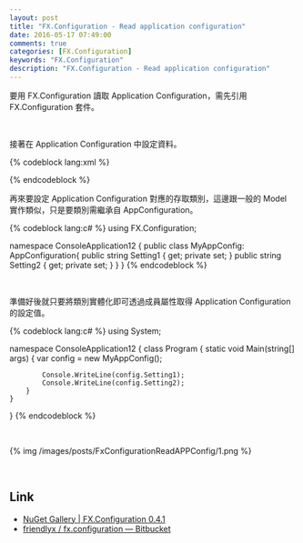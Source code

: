 ```yaml
---
layout: post
title: "FX.Configuration - Read application configuration"
date: 2016-05-17 07:49:00
comments: true
categories: [FX.Configuration]
keywords: "FX.Configuration"
description: "FX.Configuration - Read application configuration"
---
```


要用 FX.Configuration 讀取 Application Configuration，需先引用 FX.Configuration 套件。  

<!-- More -->

<br/>


接著在 Application Configuration 中設定資料。  

{% codeblock lang:xml %}
<?xml version="1.0" encoding="utf-8" ?> 
<configuration> 
    <appSettings> 
        <add key="Setting1" value="Larry Nung"/> 
        <add key="Setting2" value="Level Up (http://larrynung.github.io/index.html)"/> 
    </appSettings> 
</configuration>
{% endcodeblock %}

<br/>


再來要設定 Application Configuration 對應的存取類別，這邊跟一般的 Model 實作類似，只是要類別需繼承自 AppConfiguration。  

{% codeblock lang:c# %}
using FX.Configuration; 

namespace ConsoleApplication12 { 
    public class MyAppConfig: AppConfiguration{ 
        public string Setting1 { get; private set; } 
        public string Setting2 { get; private set; } 
    } 
}
{% endcodeblock %}

<br/>


準備好後就只要將類別實體化即可透過成員屬性取得 Application Configuration 的設定值。  

{% codeblock lang:c# %}
using System; 

namespace ConsoleApplication12 { 
    class Program { 
        static void Main(string[] args) { 
            var config = new MyAppConfig(); 

            Console.WriteLine(config.Setting1); 
            Console.WriteLine(config.Setting2); 
        } 
    } 
}
{% endcodeblock %}
 
<br/>


{% img /images/posts/FxConfigurationReadAPPConfig/1.png %}

<br/>

Link
----
* [NuGet Gallery | FX.Configuration 0.4.1](https://www.nuget.org/packages/FX.Configuration/)
* [friendlyx / fx.configuration — Bitbucket](https://bitbucket.org/friendlyx/fx.configuration)
